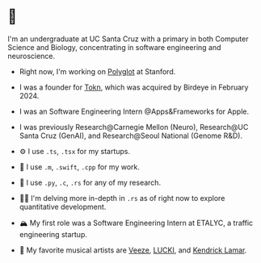 # 👋 
I'm an undergraduate at UC Santa Cruz with a primary in both Computer Science and Biology, concentrating in software engineering and neuroscience.  

- Right now, I'm working on [Polyglot](https://landing-lime-five.vercel.app/) at Stanford.  

- I was a founder for [Tokn](https://tokn.so), which was acquired by Birdeye in February 2024. 

- I was an Software Engineering Intern @Apps&Frameworks for Apple.

- I was previously Research@Carnegie Mellon (Neuro), Research@UC Santa Cruz (GenAI), and Research@Seoul National (Genome R&D).

- ⚙️ I use `.ts`, `.tsx` for my startups. 

- 💼 I use `.m`, `.swift`, `.cpp` for my work. 

- 🔎 I use `.py`, `.c`, `.rs` for any of my research.

- 🧑‍🎓 I'm delving more in-depth in `.rs` as of right now to explore quantitative development.

- 🏔️ My first role was a Software Engineering Intern at ETALYC, a traffic engineering startup.

- 🎵 My favorite musical artists are [Veeze](https://open.spotify.com/track/2zINsDbVo9YOhxVvJ4yOkp?si=27ec5aebca3d453a), [LUCKI](https://open.spotify.com/track/1LceL8vpL1OYTH2xfIKvqd?si=676feeaaea3d46cf), and [Kendrick Lamar](https://open.spotify.com/track/1FRF0NHXBW4ecdulGkTzJY?si=050b1ed680d7443f). 
